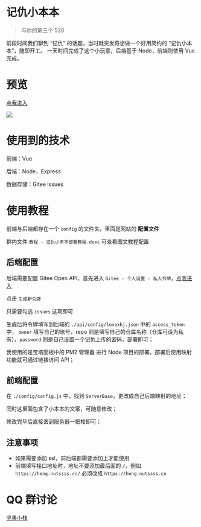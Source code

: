 # 记仇小本本

> 与你的第三个 520

前段时间我们聊到 “记仇” 的话题，当时就突发奇想做一个好用简约的 “记仇小本本”，随即开工。
一天时间完成了这个小玩意，后端基于 Node，前端则使用 Vue 完成。

# 预览

[点我进入](https://heng.n0ts.cn/)

![](https://cdn.nutssss.cn/wp-content/uploads/2021/05/1621480993-Snipaste_2021-05-20_11-17-37.png)

# 使用到的技术

前端：Vue

后端：Node，Express

数据存储：Gitee Issues

# 使用教程

前端与后端都存在一个 `config` 的文件夹，里面是网站的 **配置文件**

群内文件 `教程 - 记仇小本本部署教程.doxc` 可查看图文教程配置

## 后端配置

后端需要配置 Gitee Open API，首先进入 `Gitee - 个人设置 - 私人令牌`，[点我进入](https://gitee.com/profile/personal_access_tokens)

点击 `生成新令牌`

只需要勾选 `issues` 这项即可

生成后将令牌填写到后端的 `./api/config/lovexhj.json` 中的 `access_token` 中，
`owner` 填写自己的账号，repo 则是填写自己的仓库名称（仓库可设为私有），`password` 则是自己设置一个记仇上传的密码，部署即可；

我使用的是宝塔面板中的 PM2 管理器 进行 Node 项目的部署，部署后使用映射功能就可通过链接访问 API；

## 前端配置

在 `./config/config.js` 中，找到 `ServerBase`，更改成自己后端映射的地址；

同时这里面包含了小本本的文案，可随意修改；

修改完毕后直接丢到服务器一把梭即可；

## 注意事项

-   如果需要添加 ssl，前后端都需要添加上才能使用
-   前端填写接口地址时，地址不要添加最后面的 `/`，例如 `https://heng.nutssss.cn/` 必须改成 `https://heng.nutssss.cn`

# QQ 群讨论

[坚果小栈](https://jq.qq.com/?_wv=1027&k=Mh7ah6Dd)
